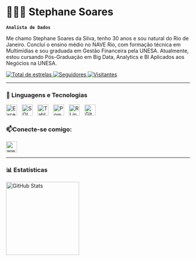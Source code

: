 # 👩🏻‍💻 Stephane Soares
**`Analista de Dados`**

Me chamo Stephane Soares da Silva, tenho 30 anos e sou natural do Rio de Janeiro. Concluí o ensino médio no NAVE Rio, com formação técnica em Multimídias e sou graduada em Gestão Financeira pela UNESA. Atualmente, estou cursando Pós-Graduação em Big Data, Analytics e BI Aplicados aos Negócios na UNESA.

<p align="left">
    <a href="https://github.com/Stephane-Soares?tab=repositories&sort=stargazers">
        <img 
            alt="Total de estrelas" 
            title="Total de estrelas GitHub" 
            src="https://custom-icon-badges.demolab.com/github/stars/Stephane-Soares?color=55960c&style=for-the-badge&labelColor=488207&logo=star&label=estrelas"
        />
    </a>
    <a href="https://github.com/Stephane-Soares?tab=followers">
        <img 
            alt="Seguidores" 
            title="Me siga no GitHub" 
            src="https://custom-icon-badges.demolab.com/github/followers/Stephane-Soares?color=236ad3&labelColor=1155ba&style=for-the-badge&logo=github&label=Seguidores&logoColor=white"
        />
    </a> 
    <a href="https://github.com/Stephane-Soares?Simple-View-Counter">
        <img 
            alt="Visitantes" 
            title="Profile views" 
            src="https://custom-icon-badges.demolab.com/github/followers/Stephane-Soares?color=purple&labelColor=730d73&style=for-the-badge&logo=eye&label=Visitantes&logoColor=white"
        />
       </a>
</p>

---

### 🤖 Linguagens e Tecnologias

<img
    align="left"
    alt="Excel"
    title="Excel"
    Width="30px"
    style="padding-right: 10px;"
    src="https://img.icons8.com/color/48/microsoft-excel-2019--v1.png" alt="microsoft-excel-2019--v1"
 /> 
<img 
    align="left" 
    alt="SQL" 
    title="SQL"
    width="30px" 
    style="padding-right: 10px;" 
    src="https://img.icons8.com/fluency/48/sql.png"
/>
<img 
    align="left" 
    alt="Tableau" 
    title="Tableau"
    width="30px" 
    style="padding-right: 10px;" 
    src="https://img.icons8.com/color/48/tableau-software.png" alt="tableau-software" 
/> 
<img 
    align="left" 
    alt="Power BI" 
    title="Power BI"
    width="30px" 
    style="padding-right: 10px;" 
    src="https://img.icons8.com/fluency/48/power-bi-2021.png" alt="power-bi-2021"
/>
<img 
    align="left" 
    alt="R Linguagem" 
    title="R Linguagem"
    width="30px" 
    style="padding-right: 10px;" 
    src="https://img.icons8.com/fluency/48/r-project.png" alt="r-project"
/>  

<img 
    align="left" 
    alt="GitHub" 
    title="GitHub"
    width="30px" 
    style="padding-right: 10px;" 
    src="https://cdn.jsdelivr.net/gh/devicons/devicon@latest/icons/github/github-original.svg"
/>

<br/>
<br/>

### 📫Conecte-se comigo:

<p align="left">
    <a href="https://linkedin.com/in/stephanesoaress-" >
        <img 
            alt="www.linkedin.com/in/stephanesoaress-"
            title="Linkedin"
            width="30px"
            src="https://raw.githubusercontent.com/rahuldkjain/github-profile-readme-generator/master/src/images/icons/Social/linked-in-alt.svg"
        />
    </a>
</p>

---
### 📊 Estatísticas    

<img 
    align="left" 
    alt="GitHub Stats" 
    height="200px" 
    style="padding-right: 10px;" 
    src="https://github-readme-stats.vercel.app/api?username=Stephane-Soares&show_icons=true&theme=tokyonight&include_all_commits=true&locale=pt-br"
/>
